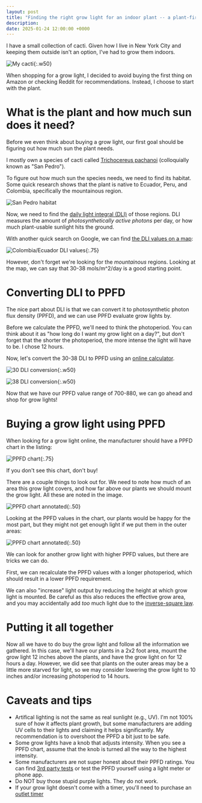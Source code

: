 ```yaml
---
layout: post
title: "Finding the right grow light for an indoor plant -- a plant-first approach"
description:
date: 2025-01-24 12:00:00 +0000
---
```


I have a small collection of cacti. Given how I live in New York City and keeping them outside isn't an option, I've had to grow them indoors.

![My cacti](/assets/cacti.JPEG){:.w50}

When shopping for a grow light, I decided to avoid buying the first thing on Amazon or checking Reddit for recommendations. Instead, I choose to start with the plant.

# What is the plant and how much sun does it need?

Before we even think about buying a grow light, our first goal should be figuring out how much sun the plant needs.

I mostly own a species of cacti called [Trichocereus pachanoi](https://en.wikipedia.org/wiki/Trichocereus_macrogonus_var._pachanoi) (colloquially known as "San Pedro").

To figure out how much sun the species needs, we need to find its habitat. Some quick research shows that the plant is native to Ecuador, Peru, and Colombia, specifically the mountainous region.

![San Pedro habitat](/assets/trich-habitat.png)

Now, we need to find the [daily light integral (DLI)](https://en.wikipedia.org/wiki/Daily_light_integral) of those regions. DLI measures the amount of _photosynthetically active photons_ per day, or how much plant-usable sunlight hits the ground.

With another quick search on Google, we can find [the DLI values on a map](https://horti-generation.com/daily-light-integral-interactive-tool/):

![Colombia/Ecuador DLI values](/assets/dli-values.png){:.75}

However, don't forget we're looking for the _mountainous_ regions. Looking at the map, we can say that 30-38 mols/m^2/day is a good starting point.

# Converting DLI to PPFD

The nice part about DLI is that we can convert it to photosynthetic photon flux density (PPFD), and we can use PPFD evaluate grow lights by.

Before we calculate the PPFD, we'll need to think the photoperiod. You can think about it as "how long do I want my grow light on a day?", but don't forget that the shorter the photoperiod, the more intense the light will have to be. I chose 12 hours.

Now, let's convert the 30-38 DLI to PPFD using an [online calculator](https://www.nexsel.tech/how-to-calculate-ppfd-from-dli.php).

![30 DLI conversion](/assets/30-dli.png){:.w50}

![38 DLI conversion](/assets/38-dli.png){:.w50}

Now that we have our PPFD value range of 700-880, we can go ahead and shop for grow lights!

# Buying a grow light using PPFD

When looking for a grow light online, the manufacturer should have a PPFD chart in the listing:

![PPFD chart](/assets/growlight-ppfd.png){:.75}

If you don't see this chart, don't buy!

There are a couple things to look out for. We need to note how much of an area this grow light covers, and how far above our plants we should mount the grow light. All these are noted in the image.

![PPFD chart annotated](/assets/growlight-ppfd-annotated.png){:.50}

Looking at the PPFD values in the chart, our plants would be happy for the most part, but they might not get enough light if we put them in the outer areas:

![PPFD chart annotated](/assets/growlight-ppfd-outer.png){:.50}

We can look for another grow light with higher PPFD values, but there are tricks we can do.

First, we can recalculate the PPFD values with a longer photoperiod, which should result in a lower PPFD requirement.

We can also "increase" light output by reducing the height at which grow light is mounted. Be careful as this also reduces the effective grow area, and you may accidentally add _too_ much light due to the [inverse-square law](https://en.wikipedia.org/wiki/Inverse-square_law).

# Putting it all together

Now all we have to do buy the grow light and follow all the information we gathered. In this case, we'll have our plants in a 2x2 foot area, mount the grow light 12 inches above the plants, and have the grow light on for 12 hours a day. However, we did see that plants on the outer areas may be a little more starved for light, so we may consider lowering the grow light to 10 inches and/or increasing photoperiod to 14 hours.

# Caveats and tips

- Artifical lighting is not the same as real sunlight (e.g., UV). I'm not 100% sure of how it affects plant growth, but some manufacturers are adding UV cells to their lights and claiming it helps significantly. My recommendation is to overshoot the PPFD a bit just to be safe.
- Some grow lights have a knob that adjusts intensity. When you see a PPFD chart, assume that the knob is turned all the way to the highest intensity.
- Some manufacturers are not super honest about their PPFD ratings. You can find [3rd party tests](https://youtu.be/TmpQ7TO-szA?si=he8AFGRNag8EPOI8&t=167) or test the PPFD yourself using a light meter or phone app.
- Do NOT buy those stupid purple lights. They do not work.
- If your grow light doesn't come with a timer, you'll need to purchase an [outlet timer](https://www.amazon.com/Century-Indoor-24-Hour-Mechanical-Outlet/dp/B01LPSGBZS)
